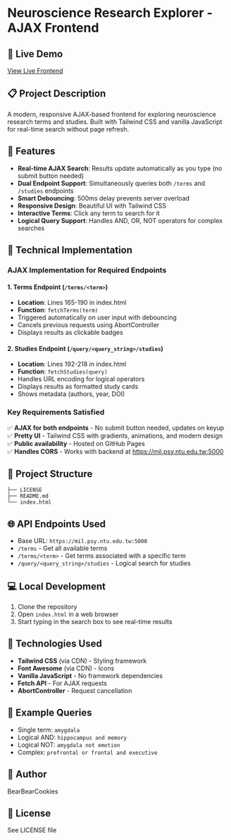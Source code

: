 # Neuroscience Research Explorer - AJAX Frontend

## 🧠 Live Demo
[View Live Frontend](https://github.com/ntu-info/neurosynth-frontend-BearBearCookies)

## 📋 Project Description
A modern, responsive AJAX-based frontend for exploring neuroscience research terms and studies. Built with Tailwind CSS and vanilla JavaScript for real-time search without page refresh.

## 🚀 Features
- **Real-time AJAX Search**: Results update automatically as you type (no submit button needed)
- **Dual Endpoint Support**: Simultaneously queries both `/terms` and `/studies` endpoints
- **Smart Debouncing**: 500ms delay prevents server overload
- **Responsive Design**: Beautiful UI with Tailwind CSS
- **Interactive Terms**: Click any term to search for it
- **Logical Query Support**: Handles AND, OR, NOT operators for complex searches

## 🔧 Technical Implementation

### AJAX Implementation for Required Endpoints

#### 1. Terms Endpoint (`/terms/<term>`)
- **Location**: Lines 165-190 in index.html
- **Function**: `fetchTerms(term)`
- Triggered automatically on user input with debouncing
- Cancels previous requests using AbortController
- Displays results as clickable badges

#### 2. Studies Endpoint (`/query/<query_string>/studies`)
- **Location**: Lines 192-218 in index.html
- **Function**: `fetchStudies(query)`
- Handles URL encoding for logical operators
- Displays results as formatted study cards
- Shows metadata (authors, year, DOI)

### Key Requirements Satisfied
✅ **AJAX for both endpoints** - No submit button needed, updates on keyup  
✅ **Pretty UI** - Tailwind CSS with gradients, animations, and modern design  
✅ **Public availability** - Hosted on GitHub Pages  
✅ **Handles CORS** - Works with backend at https://mil.psy.ntu.edu.tw:5000  

## 📁 Project Structure
```
├── LICENSE
├── README.md
└── index.html   
```

## 🌐 API Endpoints Used
- Base URL: `https://mil.psy.ntu.edu.tw:5000`
- `/terms` - Get all available terms
- `/terms/<term>` - Get terms associated with a specific term
- `/query/<query_string>/studies` - Logical search for studies

## 💻 Local Development
1. Clone the repository
2. Open `index.html` in a web browser
3. Start typing in the search box to see real-time results

## 🎨 Technologies Used
- **Tailwind CSS** (via CDN) - Styling framework
- **Font Awesome** (via CDN) - Icons
- **Vanilla JavaScript** - No framework dependencies
- **Fetch API** - For AJAX requests
- **AbortController** - Request cancellation

## 📝 Example Queries
- Single term: `amygdala`
- Logical AND: `hippocampus and memory`
- Logical NOT: `amygdala not emotion`
- Complex: `prefrontal or frontal and executive`

## 👤 Author
BearBearCookies

## 📄 License
See LICENSE file